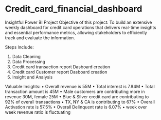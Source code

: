 # Credit_card_financial_dashboard
Insightful Power BI Project
Objective of this project:
To build an extensive weekly dashboard for credit card operations that delivers real-time insights and essential performance metrics, allowing stakeholders to efficiently track and evaluate the information.

Steps Include:
1. Data Cleaning
2. Data Processing
3. Credit card transaction report Dasboard creation
4. Credit card Customer report Dasboard creation
5. Insight and Analysis


Valuable Insights:
• Overall revenue is 55M
• Total interest is 7.84M
• Total transaction amount is 45M
• Male customers are contributing more in revenue 30M, female 25M
• Blue & Silver credit card are contributing to 92% of overall
transactions
• TX, NY & CA is contributing to 67%
• Overall Activation rate is 57.5%
• Overall Delinquent rate is 6.07%
• week over week revenue ratio is fluctuating
